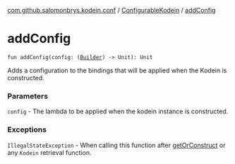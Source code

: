 [com.github.salomonbrys.kodein.conf](../index.md) / [ConfigurableKodein](index.md) / [addConfig](.)

# addConfig

`fun addConfig(config: (`[`Builder`](../../com.github.salomonbrys.kodein/-kodein/-builder/index.md)`) -> Unit): Unit`

Adds a configuration to the bindings that will be applied when the Kodein is constructed.

### Parameters

`config` - The lambda to be applied when the kodein instance is constructed.

### Exceptions

`IllegalStateException` - When calling this function after [getOrConstruct](get-or-construct.md) or any `Kodein` retrieval function.
